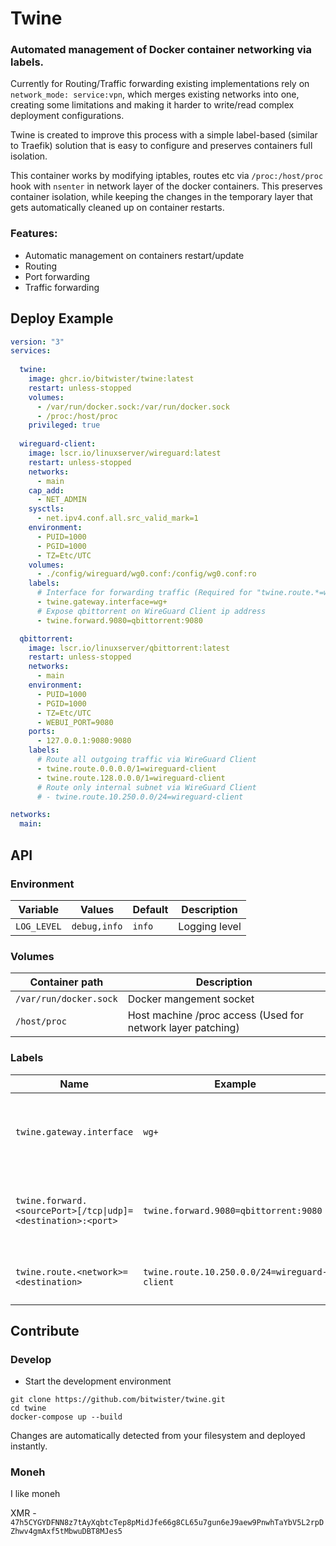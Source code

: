 # Twine
### Automated management of Docker container networking via labels. 

Currently for Routing/Traffic forwarding existing implementations rely on `network_mode: service:vpn`, which merges existing networks into one, creating some limitations and making it harder to write/read complex deployment configurations. 

Twine is created to improve this process with a simple label-based (similar to Traefik) solution that is easy to configure and preserves containers full isolation.

This container works by modifying iptables, routes etc via `/proc:/host/proc` hook with `nsenter` in network layer of the docker containers. This preserves container isolation, while keeping the changes in the temporary layer that gets automatically cleaned up on container restarts.

### Features:
- Automatic management on containers restart/update
- Routing
- Port forwarding
- Traffic forwarding 

## Deploy Example
```yml
version: "3"
services:
  
  twine:
    image: ghcr.io/bitwister/twine:latest
    restart: unless-stopped
    volumes:
      - /var/run/docker.sock:/var/run/docker.sock
      - /proc:/host/proc
    privileged: true
  
  wireguard-client:
    image: lscr.io/linuxserver/wireguard:latest
    restart: unless-stopped
    networks:
      - main
    cap_add:
      - NET_ADMIN
    sysctls:
      - net.ipv4.conf.all.src_valid_mark=1
    environment:
      - PUID=1000
      - PGID=1000
      - TZ=Etc/UTC
    volumes:
      - ./config/wireguard/wg0.conf:/config/wg0.conf:ro
    labels:
      # Interface for forwarding traffic (Required for "twine.route.*=wireguard-client" to work) 
      - twine.gateway.interface=wg+
      # Expose qbittorrent on WireGuard Client ip address
      - twine.forward.9080=qbittorrent:9080

  qbittorrent:
    image: lscr.io/linuxserver/qbittorrent:latest
    restart: unless-stopped
    networks:
      - main
    environment:
      - PUID=1000
      - PGID=1000
      - TZ=Etc/UTC
      - WEBUI_PORT=9080
    ports:
      - 127.0.0.1:9080:9080
    labels:
      # Route all outgoing traffic via WireGuard Client
      - twine.route.0.0.0.0/1=wireguard-client
      - twine.route.128.0.0.0/1=wireguard-client
      # Route only internal subnet via WireGuard Client
      # - twine.route.10.250.0.0/24=wireguard-client

networks:
  main:
```

## API

### **Environment**
| Variable | Values | Default | Description |
| - | - | - | - |
| `LOG_LEVEL` | `debug,info` | `info` | Logging level |

### **Volumes**
| Container path | Description |
| - | - |
| `/var/run/docker.sock` | Docker mangement socket |
| `/host/proc` | Host machine /proc access (Used for network layer patching) |

### **Labels**
| Name | Example | Description |
| - | - | - |
| `twine.gateway.interface` | `wg+` | Interface for forwarding incoming traffic (Required for "twine.route.*=" to work)  |
| `twine.forward.<sourcePort>[/tcp\|udp]=<destination>:<port>` | `twine.forward.9080=qbittorrent:9080` | Forward incoming connections on sourcePort to specified destination | 
| `twine.route.<network>=<destination>` | `twine.route.10.250.0.0/24=wireguard-client` | Route specified network to the specified destination |

## Contribute

### Develop
- Start the development environment
```
git clone https://github.com/bitwister/twine.git
cd twine
docker-compose up --build
```
Changes are automatically detected from your filesystem and deployed instantly.

### Moneh

I like moneh

XMR - `47h5CYGYDFNN8z7tAyXqbtcTep8pMidJfe66g8CL65u7gun6eJ9aew9PnwhTaYbV5L2rpDZhwv4gmAxf5tMbwuDBT8MJes5`

